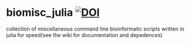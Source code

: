 # biomisc_julia [![DOI](https://zenodo.org/badge/DOI/10.5281/zenodo.4249695.svg)](https://doi.org/10.5281/zenodo.4249695)
collection of miscellaneous command line bioinformatic scripts written in julia for speed(see the wiki for documentation and depedences)
  
